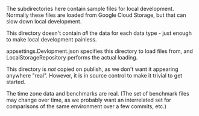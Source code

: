The subdirectories here contain sample files for local development.
Normally these files are loaded from Google Cloud Storage, but that
can slow down local development.

This directory doesn't contain *all* the data for each data type -
just enough to make local development painless.

appsettings.Devlopment.json specifies this directory to load files
from, and LocalStorageRepository performs the actual loading.

This directory is *not* copied on publish, as we don't want it
appearing anywhere "real". However, it is in source control to make
it trivial to get started.

The time zone data and benchmarks are real.
(The set of benchmark files may change over
time, as we probably want an interrelated set for comparisons of the
same environment over a few commits, etc.)
